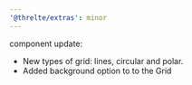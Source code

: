 ```yaml
---
'@threlte/extras': minor
---
```


<Grid/> component update:
- New types of grid: lines, circular and polar.
- Added background option to to the Grid
